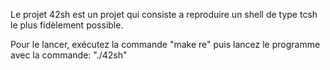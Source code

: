

Le projet 42sh est un projet qui consiste a reproduire un shell de type tcsh le plus fidèlement possible.

Pour le lancer, exécutez la commande "make re" puis lancez le programme avec la commande: "./42sh"
